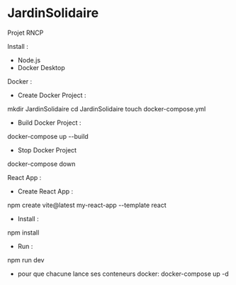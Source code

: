 # JardinSolidaire
Projet RNCP

Install :

- Node.js
- Docker Desktop


Docker :

- Create Docker Project :

mkdir JardinSolidaire
cd JardinSolidaire
touch docker-compose.yml

- Build Docker Project :

docker-compose up --build

- Stop Docker Project

docker-compose down


React App :

- Create React App :

npm create vite@latest my-react-app --template react

- Install :

npm install

- Run :

npm run dev


- pour que chacune lance ses conteneurs docker:
docker-compose up -d